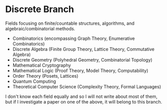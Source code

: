 # Discrete Branch
Fields focusing on finite/countable structures, algorithms, and algebraic/combinatorial methods.

- Combinatorics (encompassing Graph Theory, Enumerative Combinatorics)
- Discrete Algebra (Finite Group Theory, Lattice Theory, Commutative Algebra)
- Discrete Geometry (Polyhedral Geometry, Combinatorial Topology)
- Mathematical Cryptography
- Mathematical Logic (Proof Theory, Model Theory, Computability)
- Order Theory (Posets, Lattices)
- Quantum Computing
- Theoretical Computer Science (Complexity Theory, Formal Languages)

I don't know each field equally and so I will not write about most of them, but if I investigate a paper on one of the above, it will belong to this branch.
